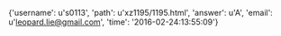 {'username': u's0113', 'path': u'xz1195/1195.html', 'answer': u'A', 'email': u'leopard.lie@gmail.com', 'time': '2016-02-24:13:55:09'}
